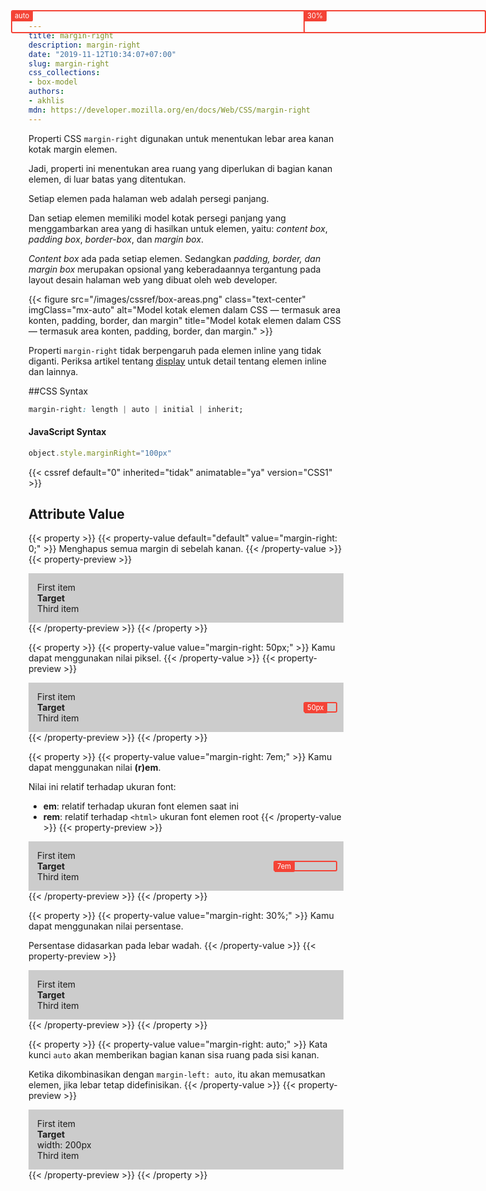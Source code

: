 ```yaml
---
title: margin-right
description: margin-right
date: "2019-11-12T10:34:07+07:00"
slug: margin-right
css_collections:
- box-model
authors:
- akhlis
mdn: https://developer.mozilla.org/en/docs/Web/CSS/margin-right
---
```


Properti CSS `margin-right` digunakan untuk menentukan lebar area kanan kotak margin elemen.

Jadi, properti ini menentukan area ruang yang diperlukan di bagian kanan elemen, di luar batas yang ditentukan.

Setiap elemen pada halaman web adalah persegi panjang.

Dan setiap elemen memiliki model kotak persegi panjang yang menggambarkan area yang di hasilkan untuk elemen, yaitu:
_content box_, _padding box_, _border-box_, dan _margin box_.

_Content box_ ada pada setiap elemen. Sedangkan _padding, border, dan margin box_ merupakan opsional yang keberadaannya
tergantung pada layout desain halaman web yang dibuat oleh web developer.

{{< figure src="/images/cssref/box-areas.png" class="text-center" imgClass="mx-auto" alt="Model kotak elemen dalam CSS — termasuk area konten, padding, border, dan margin" title="Model kotak elemen dalam CSS — termasuk area konten, padding, border, dan margin." >}}

Properti `margin-right` tidak berpengaruh pada elemen inline yang tidak diganti. Periksa artikel tentang
[display](/cssref/display/) untuk detail tentang elemen inline dan lainnya.

##CSS Syntax
```css
margin-right: length | auto | initial | inherit;
```

#### JavaScript Syntax
```js
object.style.marginRight="100px"
```

{{< cssref default="0" inherited="tidak" animatable="ya" version="CSS1" >}}

## Attribute Value

{{< property >}}
{{< property-value default="default" value="margin-right: 0;" >}}
Menghapus semua margin di sebelah kanan.
{{< /property-value >}}
{{< property-preview >}}
<div class="property__example margin-right " id="margin-right-0">
  <div class="block block--pink text-sm leading-tight bg-pink-100 p-4">First item</div>
  <div class="block block--alpha text-sm leading-tight bg-green-100 p-4"><strong>Target </strong>
    <div class="box box--plum"></div>
  </div>
  <div class="block block--yellow text-sm leading-tight bg-yellow-100 p-4">Third item</div>
</div>
{{< /property-preview >}}
{{< /property >}}

{{< property >}}
{{< property-value value="margin-right: 50px;" >}}
Kamu dapat menggunakan nilai piksel.
{{< /property-value >}}
{{< property-preview >}}
<div class="property__example margin-right " id="margin-right-50px">
  <div class="block block--pink text-sm leading-tight bg-pink-100 p-4">First item</div>
  <div class="block block--alpha text-sm leading-tight bg-green-100 p-4"><strong>Target </strong>
    <div class="box box--plum"></div>
  </div>
  <div class="block block--yellow text-sm leading-tight bg-yellow-100 p-4">Third item</div>
</div>
{{< /property-preview >}}
{{< /property >}}

{{< property >}}
{{< property-value value="margin-right: 7em;" >}}
Kamu dapat menggunakan nilai __(r)em__.

Nilai ini relatif terhadap ukuran font:

- __em__: relatif terhadap ukuran font elemen saat ini
- __rem__: relatif terhadap `<html>` ukuran font elemen root
{{< /property-value >}}
{{< property-preview >}}
<div class="property__example margin-right " id="margin-right-7em">
  <div class="block block--pink text-sm leading-tight bg-pink-100 p-4">First item</div>
  <div class="block block--alpha text-sm leading-tight bg-green-100 p-4"><strong>Target </strong>
    <div class="box box--plum"></div>
  </div>
  <div class="block block--yellow text-sm leading-tight bg-yellow-100 p-4">Third item</div>
</div>
{{< /property-preview >}}
{{< /property >}}

{{< property >}}
{{< property-value value="margin-right: 30%;" >}}
Kamu dapat menggunakan nilai persentase.

Persentase didasarkan pada lebar wadah.
{{< /property-value >}}
{{< property-preview >}}
<div class="property__example margin-right relative" id="margin-right-30">
  <div class="block block--pink text-sm leading-tight bg-pink-100 p-4">First item</div>
  <div class="block block--alpha text-sm leading-tight bg-green-100 p-4"><strong>Target </strong></div>
  <div class="box box--plum"></div>
  <div class="block block--yellow text-sm leading-tight bg-yellow-100 p-4">Third item</div>
</div>
{{< /property-preview >}}
{{< /property >}}

{{< property >}}
{{< property-value value="margin-right: auto;" >}}
Kata kunci `auto` akan memberikan bagian kanan sisa ruang pada sisi kanan.

Ketika dikombinasikan dengan `margin-left: auto`, itu akan memusatkan elemen, jika lebar tetap didefinisikan.
{{< /property-value >}}
{{< property-preview >}}
<div class="property__example margin-right relative" id="margin-right-auto">
  <div class="block block--pink text-sm leading-tight bg-pink-100 p-4">First item</div>
  <div class="block block--alpha text-sm leading-tight bg-green-100 p-4"><strong>Target</strong><br>width: 200px</div>
  <div class="box box--plum"></div>
  <div class="block block--yellow text-sm leading-tight bg-yellow-100 p-4">Third item</div>
</div>
{{< /property-preview >}}
{{< /property >}}

<style type="text/css">
  .box {
    border: 2px solid #f44336;
    border-radius: 3px;
  }

  .box:before {
    background: #f44336;
    border-radius: 1px 0 2px 0;
    color: #fff;
    content: "";
    display: inline-block;
    font-size: 0.8em;
    padding: 0 6px 2px 4px;
    vertical-align: top;
  }

  .margin-right {
    background: hsl(0, 0%, 80%);
    border: 1em solid hsl(0, 0%, 80%);
    padding: 0;
  }

  .margin-right .block {
    border-radius: 0;
  }

  .margin-right .block--alpha {
    position: relative;
  }

  .margin-right .box {
    bottom: 0;
    position: absolute;
    right: 0;
    top: 0;
    transform: translateX(100%);
  }

  #margin-right-0 .box {
    display: none;
  }

  #margin-right-50px .block--alpha {
    margin-right: 50px;
  }

  #margin-right-50px .box {
    width: 50px;
  }

  #margin-right-50px .box:before {
    content: "50px";
  }

  #margin-right-7em .block--alpha {
    margin-right: 7em;
  }

  #margin-right-7em .box {
    width: 7em;
  }

  #margin-right-7em .box:before {
    content: "7em";
  }

  #margin-right-30 .block--alpha {
    margin-right: 30%;
  }

  #margin-right-30 .box {
    height: 2.4em;
    right: 0;
    top: 3.2em;
    transform: none;
    width: 30%;
  }

  #margin-right-30 .box:before {
    content: "30%";
  }

  #margin-right-auto .block--alpha {
    margin-right: auto;
    width: 200px;
  }

  #margin-right-auto .box {
    height: 2.4em;
    left: 200px;
    right: 0;
    top: 3.2em;
    transform: none;
    width: auto;
  }

  #margin-right-auto .box:before {
    content: "auto";
  }
</style>